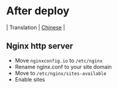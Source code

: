 # After deploy

| Translation | [Chinese](/after_deploy/README.cn.md) |

## Nginx http server
* Move `nginxconfig.io` to `/etc/nginx`
* Rename nginx.conf to your site domain
* Move to `/etc/nginx/sites-available`
* Enable sites
